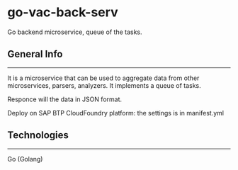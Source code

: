 # go-vac-back-serv
Go backend microservice, queue of the tasks.

## General Info
***
It is a microservice that can be used to aggregate data from other microservices,
parsers, analyzers.
It implements a queue of tasks.

Responce will the data in JSON format.

Deploy on SAP BTP CloudFoundry platform: the settings is in manifest.yml
## Technologies
***
Go (Golang)

